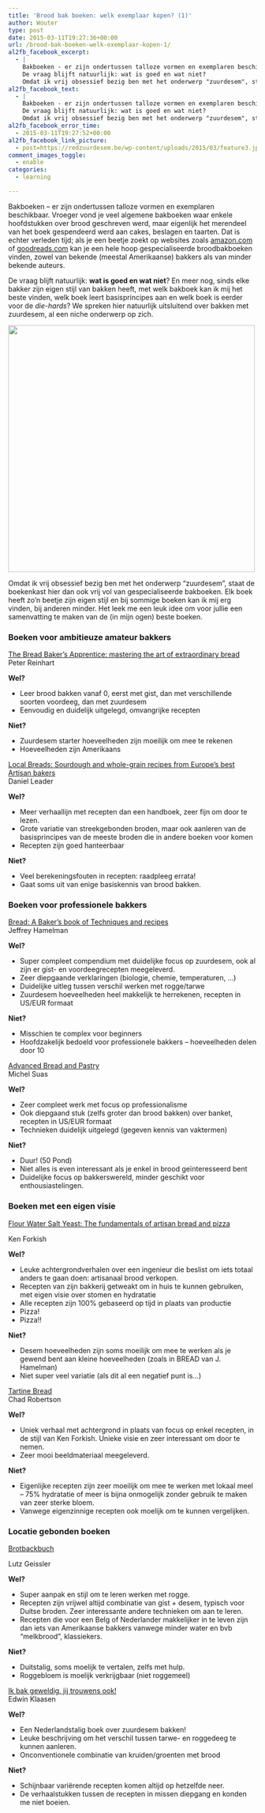 ```yaml
---
title: 'Brood bak boeken: welk exemplaar kopen? (1)'
author: Wouter
type: post
date: 2015-03-11T19:27:36+00:00
url: /brood-bak-boeken-welk-exemplaar-kopen-1/
al2fb_facebook_excerpt:
  - |
    Bakboeken - er zijn ondertussen talloze vormen en exemplaren beschikbaar. Vroeger vond je veel algemene bakboeken waar enkele hoofdstukken over brood geschreven werd, maar eigenlijk het merendeel van het boek gespendeerd werd aan cakes, beslagen en taarten. Dat is echter verleden tijd; als je een beetje zoekt op websites zoals amazon.com of goodreads.com kan je een hele hoop gespecialiseerde broodbakboeken vinden, zowel van bekende (meestal Amerikaanse) bakkers als van minder bekende auteurs.
    De vraag blijft natuurlijk: wat is goed en wat niet? 
    Omdat ik vrij obsessief bezig ben met het onderwerp "zuurdesem", staat de boekenkast hier dan ook vrij vol van gespecialiseerde bakboeken. Elk boek heeft zo'n beetje zijn eigen stijl en bij sommige boeken kan ik mij erg vinden, bij anderen minder. Het leek me een leuk idee om voor jullie een samenvatting te maken van de (in mijn ogen) beste boeken.
al2fb_facebook_text:
  - |
    Bakboeken - er zijn ondertussen talloze vormen en exemplaren beschikbaar. Vroeger vond je veel algemene bakboeken waar enkele hoofdstukken over brood geschreven werd, maar eigenlijk het merendeel van het boek gespendeerd werd aan cakes, beslagen en taarten. Dat is echter verleden tijd; als je een beetje zoekt op websites zoals amazon.com of goodreads.com kan je een hele hoop gespecialiseerde broodbakboeken vinden, zowel van bekende (meestal Amerikaanse) bakkers als van minder bekende auteurs.
    De vraag blijft natuurlijk: wat is goed en wat niet? 
    Omdat ik vrij obsessief bezig ben met het onderwerp "zuurdesem", staat de boekenkast hier dan ook vrij vol van gespecialiseerde bakboeken. Elk boek heeft zo'n beetje zijn eigen stijl en bij sommige boeken kan ik mij erg vinden, bij anderen minder. Het leek me een leuk idee om voor jullie een samenvatting te maken van de (in mijn ogen) beste boeken.
al2fb_facebook_error_time:
  - 2015-03-11T19:27:52+00:00
al2fb_facebook_link_picture:
  - post=https://redzuurdesem.be/wp-content/uploads/2015/03/feature3.jpg
comment_images_toggle:
  - enable
categories:
  - learning

---
```

Bakboeken &#8211; er zijn ondertussen talloze vormen en exemplaren beschikbaar. Vroeger vond je veel algemene bakboeken waar enkele hoofdstukken over brood geschreven werd, maar eigenlijk het merendeel van het boek gespendeerd werd aan cakes, beslagen en taarten. Dat is echter verleden tijd; als je een beetje zoekt op websites zoals <a title="amazon" href="http://www.amazon.com" target="_blank">amazon.com</a> of <a title="goodreads" href="http://www.goodreads.com" target="_blank">goodreads.com</a> kan je een hele hoop gespecialiseerde broodbakboeken vinden, zowel van bekende (meestal Amerikaanse) bakkers als van minder bekende auteurs.
  
De vraag blijft natuurlijk: **wat is goed en wat niet**? En meer nog, sinds elke bakker zijn eigen stijl van bakken heeft, met welk bakboek kan ik mij het beste vinden, welk boek leert basisprincipes aan en welk boek is eerder voor de _die-hards_? We spreken hier natuurlijk uitsluitend over bakken met zuurdesem, al een niche onderwerp op zich.

[<img class="aligncenter size-full wp-image-837" src="https://redzuurdesem.be/wp-content/uploads/2015/03/feature3.jpg" alt="" width="500" height="500" srcset="https://redzuurdesem.be/wp-content/uploads/2015/03/feature3.jpg 500w, https://redzuurdesem.be/wp-content/uploads/2015/03/feature3-300x300.jpg 300w" sizes="(max-width: 500px) 100vw, 500px" />][1]

Omdat ik vrij obsessief bezig ben met het onderwerp &#8220;zuurdesem&#8221;, staat de boekenkast hier dan ook vrij vol van gespecialiseerde bakboeken. Elk boek heeft zo&#8217;n beetje zijn eigen stijl en bij sommige boeken kan ik mij erg vinden, bij anderen minder. Het leek me een leuk idee om voor jullie een samenvatting te maken van de (in mijn ogen) beste boeken.

### Boeken voor ambitieuze amateur bakkers

<a href="https://www.goodreads.com/book/show/39910.The_Bread_Baker_s_Apprentice?from_search=true" target="_blank">The Bread Baker&#8217;s Apprentice: mastering the art of extraordinary bread<br /> </a>Peter Reinhart

**Wel?**

  * Leer brood bakken vanaf 0, eerst met gist, dan met verschillende soorten voordeeg, dan met zuurdesem
  * Eenvoudig en duidelijk uitgelegd, omvangrijke recepten

**Niet?**

  * Zuurdesem starter hoeveelheden zijn moeilijk om mee te rekenen
  * Hoeveelheden zijn Amerikaans

<a href="https://www.goodreads.com/book/show/761840.Local_Breads?ac=1" target="_blank">Local Breads: Sourdough and whole-grain recipes from Europe&#8217;s best Artisan bakers<br /> </a>Daniel Leader

**Wel?**

  * Meer verhaallijn met recepten dan een handboek, zeer fijn om door te lezen.
  * Grote variatie van streekgebonden broden, maar ook aanleren van de basisprincipes van de meeste broden die in andere boeken voor komen
  * Recepten zijn goed hanteerbaar

**Niet?**

  * Veel berekeningsfouten in recepten: raadpleeg errata!
  * Gaat soms uit van enige basiskennis van brood bakken.

### Boeken voor professionele bakkers

<a href="https://www.goodreads.com/book/show/153240.Bread?from_search=true" target="_blank">Bread: A Baker&#8217;s book of Techniques and recipes<br /> </a>Jeffrey Hamelman

**Wel?**

  * Super compleet compendium met duidelijke focus op zuurdesem, ook al zijn er gist- en voordeegrecepten meegeleverd.
  * Zeer diepgaande verklaringen (biologie, chemie, temperaturen, &#8230;)
  * Duidelijke uitleg tussen verschil werken met rogge/tarwe
  * Zuurdesem hoeveelheden heel makkelijk te herrekenen, recepten in US/EUR formaat

**Niet?**

  * Misschien te complex voor beginners
  * Hoofdzakelijk bedoeld voor professionele bakkers &#8211; hoeveelheden delen door 10

<a href="https://www.goodreads.com/book/show/3121998-advanced-bread-and-pastry?ac=1" target="_blank">Advanced Bread and Pastry<br /> </a>Michel Suas

**Wel?**

  * Zeer compleet werk met focus op professionalisme
  * Ook diepgaand stuk (zelfs groter dan brood bakken) over banket, recepten in US/EUR formaat
  * Technieken duidelijk uitgelegd (gegeven kennis van vaktermen)

**Niet?**

  * Duur! (50 Pond)
  * Niet alles is even interessant als je enkel in brood geïnteresseerd bent
  * Duidelijke focus op bakkerswereld, minder geschikt voor enthousiastelingen.

### Boeken met een eigen visie

<a href="https://www.goodreads.com/book/show/13414492-flour-water-salt-yeast?from_choice=false&from_home_module=false" target="_blank">Flour Water Salt Yeast: The fundamentals of artisan bread and pizza</a>
  
Ken Forkish

**Wel?**

  * Leuke achtergrondverhalen over een ingenieur die beslist om iets totaal anders te gaan doen: artisanaal brood verkopen.
  * Recepten van zijn bakkerij getweakt om in huis te kunnen gebruiken, met eigen visie over stomen en hydratatie
  * Alle recepten zijn 100% gebaseerd op tijd in plaats van productie
  * Pizza!
  * Pizza!!

**Niet?**

  * Desem hoeveelheden zijn soms moeilijk om mee te werken als je gewend bent aan kleine hoeveelheden (zoals in BREAD van J. Hamelman)
  * Niet super veel variatie (als dit al een negatief punt is&#8230;)

<a href="https://www.goodreads.com/book/show/8185785-tartine-bread?ac=1" target="_blank">Tartine Bread<br /> </a>Chad Robertson

**Wel?**

  * Uniek verhaal met achtergrond in plaats van focus op enkel recepten, in de stijl van Ken Forkish. Unieke visie en zeer interessant om door te nemen.
  * Zeer mooi beeldmateriaal meegeleverd.

**Niet?**

  * Eigenlijke recepten zijn zeer moeilijk om mee te werken met lokaal meel &#8211; 75% hydratatie of meer is bijna onmogelijk zonder gebruik te maken van zeer sterke bloem.
  * Vanwege eigenzinnige recepten ook moelijk om te kunnen vergelijken.

### Locatie gebonden boeken

<a href="http://www.brotbackbuch.de/" target="_blank">Brotbackbuch</a>
  
Lutz Geissler

**Wel?**

  * Super aanpak en stijl om te leren werken met rogge.
  * Recepten zijn vrijwel altijd combinatie van gist + desem, typisch voor Duitse broden. Zeer interessante andere technieken om aan te leren.
  * Recepten die voor een Belg of Nederlander makkelijker in te leven zijn dan iets van Amerikaanse bakkers vanwege minder water en bvb &#8220;melkbrood&#8221;, klassiekers.

**Niet?**

  * Duitstalig, soms moelijk te vertalen, zelfs met hulp.
  * Roggebloem is moelijk verkrijgbaar (niet roggemeel)

<a href="http://ikbakgeweldigjijtrouwensook.nl/" target="_blank">Ik bak geweldig, jij trouwens ook!<br /> </a>Edwin Klaasen

**Wel?**

  * Een Nederlandstalig boek over zuurdesem bakken!
  * Leuke beschrijving om het verschil tussen tarwe- en roggedeeg te kunnen aanleren.
  * Onconventionele combinatie van kruiden/groenten met brood

**Niet?**

  * Schijnbaar variërende recepten komen altijd op hetzelfde neer.
  * De verhaalstukken tussen de recepten in missen diepgang en konden me niet boeien.

 [1]: https://redzuurdesem.be/wp-content/uploads/2015/03/feature3.jpg